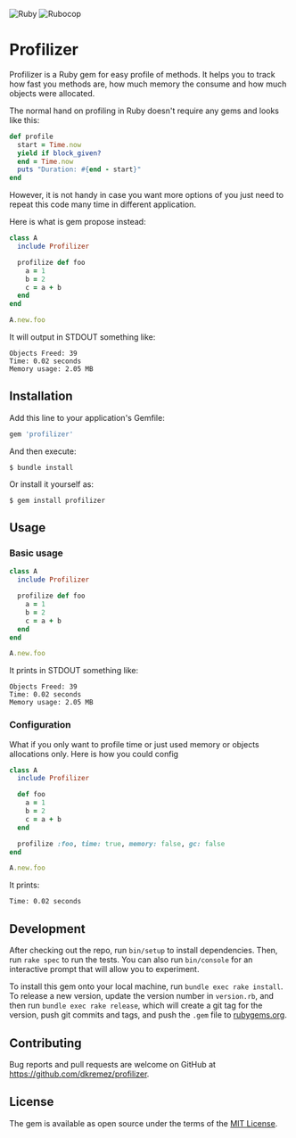![Ruby](https://github.com/dkremez/profilizer/workflows/Ruby/badge.svg?branch=master)
![Rubocop](https://github.com/dkremez/profilizer/workflows/Rubocop/badge.svg?branch=master)

# Profilizer

Profilizer is a Ruby gem for easy profile of methods. It helps you to track how fast you methods are, how much memory the consume and how much objects were allocated. 

The normal hand on profiling in Ruby doesn't require any gems and looks like this:

```ruby
def profile
  start = Time.now
  yield if block_given?
  end = Time.now
  puts "Duration: #{end - start}"
end
```

However, it is not handy in case you want more options of you just need to repeat this code many time in different application.

Here is what is gem propose instead:

```ruby
class A
  include Profilizer

  profilize def foo
    a = 1
    b = 2
    c = a + b
  end
end

A.new.foo 
```

It will output in STDOUT something like:

```
Objects Freed: 39
Time: 0.02 seconds
Memory usage: 2.05 MB
```


## Installation

Add this line to your application's Gemfile:

```ruby
gem 'profilizer'
```

And then execute:

    $ bundle install

Or install it yourself as:

    $ gem install profilizer

## Usage

### Basic usage

```ruby
class A
  include Profilizer

  profilize def foo
    a = 1
    b = 2
    c = a + b
  end
end

A.new.foo 
```

It prints in STDOUT something like:

```
Objects Freed: 39
Time: 0.02 seconds
Memory usage: 2.05 MB
```

### Configuration

What if you only want to profile time or just used memory or objects allocations only.
Here is how you could config

```ruby
class A
  include Profilizer

  def foo
    a = 1
    b = 2
    c = a + b
  end

  profilize :foo, time: true, memory: false, gc: false
end

A.new.foo 
```

It prints:

```
Time: 0.02 seconds
```

## Development

After checking out the repo, run `bin/setup` to install dependencies. Then, run `rake spec` to run the tests. You can also run `bin/console` for an interactive prompt that will allow you to experiment.

To install this gem onto your local machine, run `bundle exec rake install`. To release a new version, update the version number in `version.rb`, and then run `bundle exec rake release`, which will create a git tag for the version, push git commits and tags, and push the `.gem` file to [rubygems.org](https://rubygems.org).

## Contributing

Bug reports and pull requests are welcome on GitHub at https://github.com/dkremez/profilizer.


## License

The gem is available as open source under the terms of the [MIT License](https://opensource.org/licenses/MIT).
